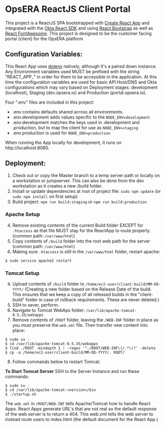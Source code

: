 # OpsERA ReactJS Client Portal

This project is a ReactJS SPA bootstrapped with [Create React App](https://github.com/facebook/create-react-app) and integrated with the 
[Okta React SDK](https://www.npmjs.com/package/@okta/okta-react) and using [React Bootstrap](https://react-bootstrap.github.io) as well as 
[React FontAwesome](https://www.npmjs.com/package/react-fontawesome).  This project is designed to be the customer facing portal (client) 
for the OpsERA platform


## Configuration Variables:
This React App uses [dotenv](https://www.npmjs.com/package/dotenv) natively, although it's a paired down instance.  Any Environment variables 
used MUST be prefixed with the string "REACT_APP_" in order for them to be accessible in the application.  At this time the configuraiton 
variables are used for basic API Host/DNS and Okta configurations which may vary based on Deployment stages: development (localhost), 
Staging (dev.opsera.io) and Production (portal.opsera.io).

Four ".env" files are included in this project:
* .env contains defaults shared across all environments.
* .env.development adds values specific to the `NODE_ENV=development`
* .env.development matches the keys used in .development and .production, but to map the client for use as `NODE_ENV=staging`
* .env.production is used for `NODE_ENV=production`

When running the App locally for development, it runs on http://localhost:8080.

## Deployment:
1. Check out or copy the Master branch to a temp server path or locally on a workstation or jumpserver.  This can also be done from the dev workstation as it creates a new /build folder.
2. Install or update dependencies at root of project file: `sudo npm update` (or `sudo npm install` on first setup)
3. Build project: `npm run build:staging` or `npm run build:production`

### Apache Setup
4. Remove existing contents of the current Build folder EXCEPT for `.htaccess` as that file MUST stay for the ReactApp to route properly. (common path: `/var/www/html`) 
5. Copy contents of `/build` folder into the root web path for the server (common path: `/var/www/html`)
6. Making sure `.htaccess` is still in the `/var/www/html` folder, restart apache:
```
$ sudo service apache2 restart
```

### Tomcat Setup
4. Upload contents of `/build` folder to `/home/ec2-user/client-build/MM-DD-YYYY/` (Creating a new folder based on the Release Date of the build.  This ensures that we keep a copy of all released builds in the "client-build" folder in case of rollback requirements. These are never deleted.)
5. SSH to sever, perform: 
6. Navigate to Tomcat WebAps folder: `/var/lib/apache-tomcat-8.5.35/webapps`
7. Remove contents of `/ROOT` folder, leaving the `/WEB-INF` folder in place as you must preserve the `web.xml` file.  Then transfer new content into place: 
```
$ sudo su -
$ cd /var/lib/apache-tomcat-8.5.35/webapps
$ find ./ROOT -mindepth 1 ! -regex '^./ROOT/WEB-INF\(/.*\)?' -delete
$ cp -a /home/ec2-user/client-build/MM-DD-YYYY/. ROOT/
```
8. Follow commands below to restart Tomcat:

**To Start Tomcat Server**
SSH to the Server Instance and run these commands:
```
$ sudo su -
$ cd /var/lib/apache-tomcat-<version>/bin
$ ./startup.sh
```

The `web.xml` in `/ROOT/WEB-INF` tells Apache/Tomcat how to handle React Apps.  React Apps generate URL's that are not real so the default response of the web server is to return a 404.  This web.xml tells the web server to instead route users to index.html (the default document for the React App.)